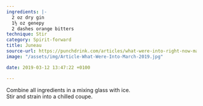 ```yaml
---
ingredients: |-
  2 oz dry gin
  1½ oz genepy
  2 dashes orange bitters
technique: Stir
category: Spirit-forward
title: Juneau
source-url: https://punchdrink.com/articles/what-were-into-right-now-march-2019/
image: "/assets/img/Article-What-Were-Into-March-2019.jpg"

date: 2019-03-12 13:47:22 +0100

---
```

Combine all ingredients in a mixing glass with ice.  
Stir and strain into a chilled coupe.
